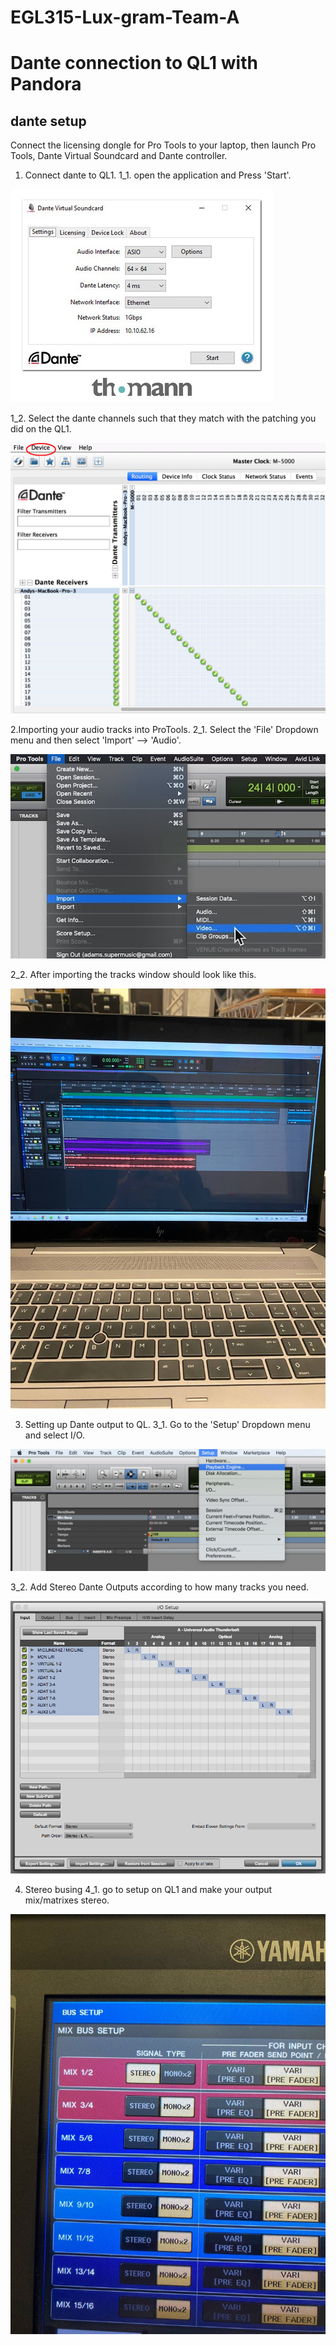 # EGL315-Lux-gram-Team-A

# Dante connection to QL1 with Pandora

## dante setup

Connect the licensing dongle for Pro Tools to your laptop, then launch Pro Tools, Dante Virtual Soundcard and Dante controller.

1. Connect dante to QL1.
1_1. open the application and Press 'Start'.


![Alt text](imgs/audio/DVSstart.jpg)

1_2. Select the dante channels such that they match with the patching you did on the QL1.


![Alt text](imgs/audio/danteController.png)

2.Importing your audio tracks into ProTools.
2_1. Select the 'File' Dropdown menu and then select 'Import' --> 'Audio'.


![Alt text](imgs/audio/protools_import_audio.jpg)

2_2. After importing the tracks window should look like this.


![Alt text](imgs/Audio/audioSoftSetup1.jpg)

3. Setting up Dante output to QL.
3_1. Go to the 'Setup' Dropdown menu and select I/O.


![Alt text](imgs/audio/IOdropdownmenu.png)

3_2. Add Stereo Dante Outputs according to how many tracks you need.


![Alt text](imgs/audio/IOsetup.png) 

4. Stereo busing
4_1. go to setup on QL1 and make your output mix/matrixes stereo.


![Alt text](imgs/bussetup.jpeg)